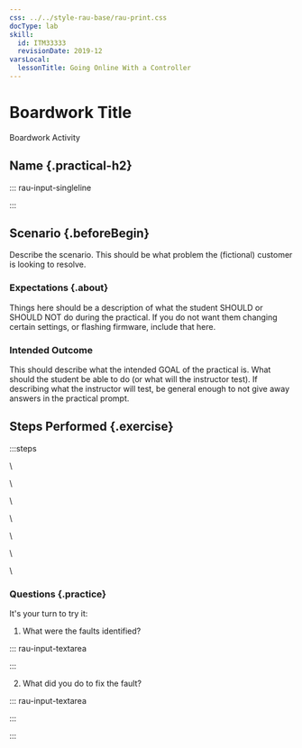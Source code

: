 ```yaml
---
css: ../../style-rau-base/rau-print.css
docType: lab
skill:
  id: ITM33333
  revisionDate: 2019-12
varsLocal:
  lessonTitle: Going Online With a Controller
---
```


# Boardwork Title

Boardwork Activity

## Name {.practical-h2}

::: rau-input-singleline

:::

## Scenario {.beforeBegin}

Describe the scenario. This should be what problem the (fictional) customer is looking to resolve.

### Expectations {.about}

Things here should be a description of what the student SHOULD or SHOULD NOT do during the practical. If you do not want them changing certain settings, or flashing firmware, include that here. 

### Intended Outcome

This should describe what the intended GOAL of the practical is. What should the student be able to do (or what will the instructor test). If describing what the instructor will test, be general enough to not give away answers in the practical prompt.

## Steps Performed {.exercise}

:::steps

\

\

\

\

\

\

\

### Questions {.practice}

It's your turn to try it:

1. What were the faults identified?

  ::: rau-input-textarea
  
  :::

2. What did you do to fix the fault?

  ::: rau-input-textarea
  
  :::

:::
